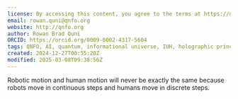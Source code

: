 ```yaml
---
license: By accessing this content, you agree to the terms at https://qnfo.org/LICENSE
email: rowan.quni@qnfo.org
website: http://qnfo.org
author: Rowan Brad Quni
ORCID: https://orcid.org/0009-0002-4317-5604
tags: QNFO, AI, quantum, informational universe, IUH, holographic principle
created: 2024-12-27T00:55:20Z
modified: 2025-03-08T09:38:56Z
---
```


Robotic motion and human motion will never be exactly the same because robots move in continuous steps and humans move in discrete steps.
